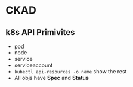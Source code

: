 # CKAD

## k8s API Primivites

- pod
- node
- service
- serviceaccount
- `kubectl api-resources -o name` show the rest
- All objs have __Spec__ and __Status__
